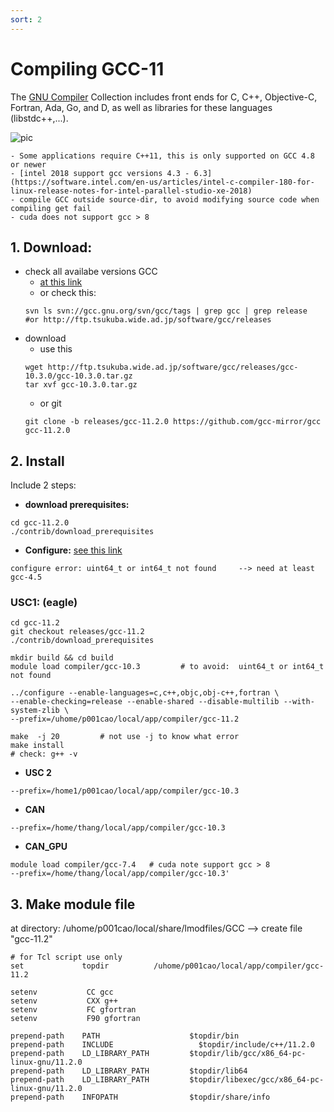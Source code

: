 ```yaml
---
sort: 2
---
```


# Compiling GCC-11

The [GNU Compiler](https://gcc.gnu.org) Collection includes front ends for C, C++, Objective-C, Fortran, Ada, Go, and D, as well as libraries for these languages (libstdc++,...).

![pic](https://gcc.gnu.org/img/gccegg-65.png)

```note
- Some applications require C++11, this is only supported on GCC 4.8 or newer
- [intel 2018 support gcc versions 4.3 - 6.3](https://software.intel.com/en-us/articles/intel-c-compiler-180-for-linux-release-notes-for-intel-parallel-studio-xe-2018)
- compile GCC outside source-dir, to avoid modifying source code when compiling get fail
- cuda does not support gcc > 8 
```

## 1. Download:

* check all availabe versions GCC
  - [at this link](https://gcc.gnu.org/releases.html)
  - or check this:
  ```shell
  svn ls svn://gcc.gnu.org/svn/gcc/tags | grep gcc | grep release
  #or http://ftp.tsukuba.wide.ad.jp/software/gcc/releases
  ```
* download
  - use this
  ```shell
  wget http://ftp.tsukuba.wide.ad.jp/software/gcc/releases/gcc-10.3.0/gcc-10.3.0.tar.gz
  tar xvf gcc-10.3.0.tar.gz
  ```
  - or git
  ```shell
  git clone -b releases/gcc-11.2.0 https://github.com/gcc-mirror/gcc gcc-11.2.0
  ```

## 2. Install
Include 2 steps:
- **download prerequisites:**
```shell
cd gcc-11.2.0
./contrib/download_prerequisites
```
- **Configure:** [see this link](https://gcc.gnu.org/install/configure.html)
```note
configure error: uint64_t or int64_t not found     --> need at least gcc-4.5
```


### USC1: (eagle)
```shell
cd gcc-11.2
git checkout releases/gcc-11.2
./contrib/download_prerequisites

mkdir build && cd build
module load compiler/gcc-10.3         # to avoid:  uint64_t or int64_t not found 

../configure --enable-languages=c,c++,objc,obj-c++,fortran \
--enable-checking=release --enable-shared --disable-multilib --with-system-zlib \
--prefix=/uhome/p001cao/local/app/compiler/gcc-11.2
```
```make
make  -j 20         # not use -j to know what error
make install
# check: g++ -v
```

- **USC 2** 
```shell 
--prefix=/home1/p001cao/local/app/compiler/gcc-10.3
```
- **CAN** 
```shell 
--prefix=/home/thang/local/app/compiler/gcc-10.3
```
- **CAN_GPU** 
```shell 
module load compiler/gcc-7.4   # cuda note support gcc > 8 
--prefix=/home/thang/local/app/compiler/gcc-10.3'
```

## 3. Make module file 
at directory: /uhome/p001cao/local/share/lmodfiles/GCC --> create file "gcc-11.2"

```shell
# for Tcl script use only
set             topdir          /uhome/p001cao/local/app/compiler/gcc-11.2

setenv           CC gcc
setenv           CXX g++
setenv           FC gfortran
setenv           F90 gfortran

prepend-path    PATH                    $topdir/bin
prepend-path    INCLUDE 	              $topdir/include/c++/11.2.0
prepend-path    LD_LIBRARY_PATH         $topdir/lib/gcc/x86_64-pc-linux-gnu/11.2.0
prepend-path    LD_LIBRARY_PATH         $topdir/lib64
prepend-path    LD_LIBRARY_PATH         $topdir/libexec/gcc/x86_64-pc-linux-gnu/11.2.0
prepend-path    INFOPATH                $topdir/share/info
```

